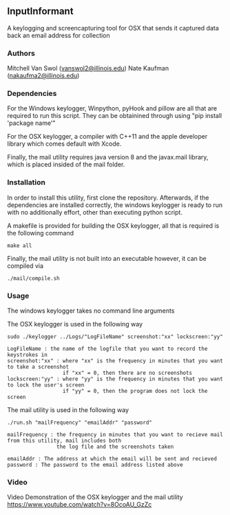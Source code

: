 ## InputInformant

A keylogging and screencapturing tool for OSX that sends it captured data back an email address for collection

### Authors
Mitchell Van Swol (vanswol2@illinois.edu)
Nate Kaufman (nakaufma2@illinois.edu)

### Dependencies
For the Windows keylogger, Winpython, pyHook and pillow are all that are required to run this script. They can be obtainined through using "pip install 'package name'"

For the OSX keylogger, a compiler with C++11 and the apple developer library which comes default with Xcode.

Finally, the mail utility requires java version 8 and the javax.mail library, which is placed insided of the mail folder.

### Installation

In order to install this utility, first clone the repository.
Afterwards, if the dependencies are installed correctly, the windows keylogger is ready to run with no additionally effort, other than executing python script.

A makefile is provided for building the OSX keylogger, all that is required is the following command
```
make all
````

Finally, the mail utility is not built into an executable however, it can be compiled via
```
./mail/compile.sh
```

### Usage 

The windows keylogger takes no command line arguments

The OSX keylogger is used in the following way
```
sudo ./keylogger ../Logs/"LogFileName" screenshot:"xx" lockscreen:"yy"

LogFileName : the name of the logfile that you want to record the keystrokes in
screenshot:"xx" : where "xx" is the frequency in minutes that you want to take a screenshot
				  if "xx" = 0, then there are no screenshots
lockscreen:"yy" : where "yy" is the frequency in minutes that you want to lock the user's screen
				  if "yy" = 0, then the program does not lock the screen

```

The mail utility is used in the following way
```
./run.sh "mailFrequency" "emailAddr" "password"

mailFrequency : the frequency in minutes that you want to recieve mail from this utility, mail includes both 
				the log file and the screenshots taken

emailAddr : The address at which the email will be sent and recieved
password : The password to the email address listed above
```

### Video
Video Demonstration of the OSX keylogger and the mail utility
https://www.youtube.com/watch?v=8OcoAU_GzZc
